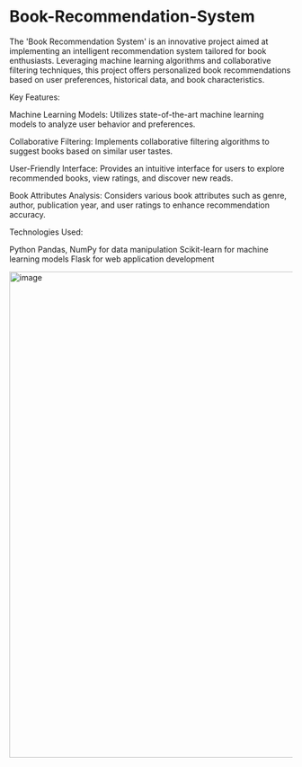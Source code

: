 # Book-Recommendation-System
The 'Book Recommendation System' is an innovative project aimed at implementing an intelligent recommendation system tailored for book enthusiasts. Leveraging machine learning algorithms and collaborative filtering techniques, this project offers personalized book recommendations based on user preferences, historical data, and book characteristics.

Key Features:

Machine Learning Models: Utilizes state-of-the-art machine learning models to analyze user behavior and preferences.

Collaborative Filtering: Implements collaborative filtering algorithms to suggest books based on similar user tastes.

User-Friendly Interface: Provides an intuitive interface for users to explore recommended books, view ratings, and discover new reads.

Book Attributes Analysis: Considers various book attributes such as genre, author, publication year, and user ratings to enhance recommendation accuracy.

Technologies Used:

Python
Pandas, NumPy for data manipulation
Scikit-learn for machine learning models
Flask for web application development

<img width="865" alt="image" src="https://github.com/Sagarlimbachiya1993/Book-Recommendation-System/assets/106364353/495bb6d7-5d31-4f8d-a6aa-c1c40eeb4c1f">
